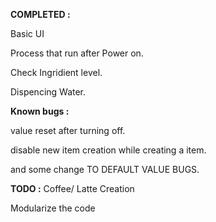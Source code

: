 **COMPLETED :**

Basic UI

Process that run after Power on.

Check Ingridient level.

Dispencing Water.

**Known bugs :**

value reset after turning off.

disable new item creation while creating a item.

and some change TO DEFAULT VALUE BUGS.

**TODO :**
Coffee/ Latte Creation

Modularize the code
